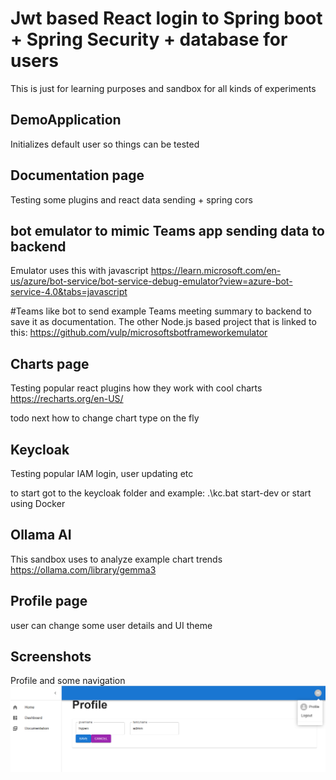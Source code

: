 # Jwt based React login to Spring boot + Spring Security + database for users
This is just for learning purposes and sandbox for all kinds of experiments

## DemoApplication
Initializes default user so things can be tested

## Documentation page 
Testing some plugins and react data sending + spring cors

## bot emulator to mimic Teams app sending data to backend
Emulator uses this with javascript
https://learn.microsoft.com/en-us/azure/bot-service/bot-service-debug-emulator?view=azure-bot-service-4.0&tabs=javascript

#Teams like bot to send example Teams meeting summary to backend to save it as documentation.
The other Node.js based project that is linked to this: https://github.com/vulp/microsoftsbotframeworkemulator

## Charts page
Testing popular react plugins how they work with cool charts
https://recharts.org/en-US/

todo next how to change chart type on the fly

## Keycloak
Testing popular IAM
login, user updating etc

to start got to the keycloak folder and example:
.\kc.bat start-dev
or start using Docker

## Ollama AI
This sandbox uses to analyze example chart trends
https://ollama.com/library/gemma3


## Profile page
user can change some user details and UI theme

## Screenshots
Profile and some navigation
![Screenshot](img1.png)